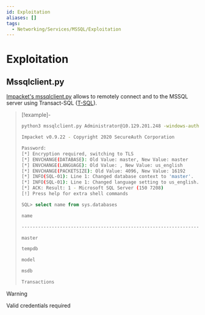 ```yaml
---
id: Exploitation
aliases: []
tags:
  - Networking/Services/MSSQL/Exploitation
---
```


# Exploitation

<!-- Mssqlclient.py {{{-->
## Mssqlclient.py

[Impacket's mssqlclient.py](https://github.com/fortra/impacket/blob/master/examples/mssqlclient.py)
allows to remotely connect and to the MSSQL server using Transact-SQL
([T-SQL](https://learn.microsoft.com/en-us/sql/t-sql/language-reference?view=sql-server-ver17)).

<!-- Example {{{-->
> [!example]-
>
> ```sh
> python3 mssqlclient.py Administrator@10.129.201.248 -windows-auth
> ```
>
> ```sh
> Impacket v0.9.22 - Copyright 2020 SecureAuth Corporation
>
> Password:
> [*] Encryption required, switching to TLS
> [*] ENVCHANGE(DATABASE): Old Value: master, New Value: master
> [*] ENVCHANGE(LANGUAGE): Old Value: , New Value: us_english
> [*] ENVCHANGE(PACKETSIZE): Old Value: 4096, New Value: 16192
> [*] INFO(SQL-01): Line 1: Changed database context to 'master'.
> [*] INFO(SQL-01): Line 1: Changed language setting to us_english.
> [*] ACK: Result: 1 - Microsoft SQL Server (150 7208) 
> [!] Press help for extra shell commands
> ```
>
> ```sql
> SQL> select name from sys.databases
> ```
>
> ```sh
> name
>
> --------------------------------------------------------------------------------------
>
> master
>
> tempdb
>
> model
>
> msdb
>
> Transactions
> ```
<!-- }}} -->

<!-- Warning {{{-->
> [!warning]
>
> Valid credentials required
<!-- }}} -->

<!-- }}} -->
